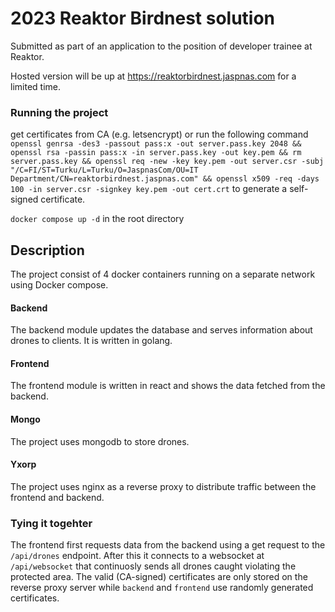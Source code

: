 # 2023 Reaktor Birdnest solution

Submitted as part of an application to the position of developer trainee at Reaktor. 

Hosted version will be up at https://reaktorbirdnest.jaspnas.com for a limited time.

### Running the project 

get certificates from CA (e.g. letsencrypt) or run the following command 
`openssl genrsa -des3 -passout pass:x -out server.pass.key 2048 && openssl rsa -passin pass:x -in server.pass.key -out key.pem && rm server.pass.key && openssl req -new -key key.pem -out server.csr -subj "/C=FI/ST=Turku/L=Turku/O=JaspnasCom/OU=IT Department/CN=reaktorbirdnest.jaspnas.com" && openssl x509 -req -days 100 -in server.csr -signkey key.pem -out cert.crt` to generate a self-signed certificate.

`docker compose up -d` in the root directory

## Description

The project consist of 4 docker containers running on a separate network using Docker compose. 

#### Backend

The backend module updates the database and serves information about drones to clients. It is written in golang.

#### Frontend

The frontend module is written in react and shows the data fetched from the backend.

#### Mongo

The project uses mongodb to store drones.

#### Yxorp

The project uses nginx as a reverse proxy to distribute traffic between the frontend and backend. 

### Tying it togehter

The frontend first requests data from the backend using a get request to the `/api/drones` endpoint. After this it connects to a websocket at `/api/websocket` that continuosly sends all drones caught violating the protected area. 
The valid (CA-signed) certificates are only stored on the reverse proxy server while `backend` and `frontend` use randomly generated certificates. 
